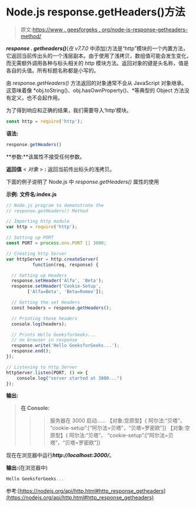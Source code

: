 # Node.js response.getHeaders()方法

> 原文:[https://www . geesforgeks . org/node-js-response-getheaders-method/](https://www.geeksforgeeks.org/node-js-response-getheaders-method/)

***response . getheaders()***(*在 v7.7.0* 中添加)方法是“http”模块的一个内置方法，它返回当前传出头的一个浅层副本。由于使用了浅拷贝，数组值可能会发生变化，而无需额外调用各种与标头相关的 *http* 模块方法。返回对象的键是头名称，值是各自的头值。所有标题名称都是小写的。

由 *response.getHeaders()* 方法返回的对象通常不会从 JavaScript 对象继承。这意味着像 *obj.toString()、obj.hasOwnProperty()、*等典型的 Object 方法没有定义，也不会起作用。

为了得到响应和正确的结果，我们需要导入‘http’模块。

```js
const http = require('http');

```

**语法:**

```js
response.getHeaders()

```

**参数:**该属性不接受任何参数。

**返回值** < *对象* > **:** 返回当前传出标头的浅拷贝。

下面的例子说明了 Node.js 中 *response.getHeaders()* 属性的使用

**示例:** **文件名:index.js**

```js
// Node.js program to demonstrate the 
// response.getHeaders() Method

// Importing http module
var http = require('http');

// Setting up PORT
const PORT = process.env.PORT || 3000;

// Creating http Server
var httpServer = http.createServer(
          function(req, response) {

  // Setting up Headers
  response.setHeader('Alfa', 'Beta');
  response.setHeader('Cookie-Setup', 
        ['Alfa=Beta', 'Beta=Romeo']);

  // Getting the set Headers
  const headers = response.getHeaders();

  // Printing those headers
  console.log(headers);

  // Prints Hello GeeksforGeeks... 
  // on browser in response
  response.write('Hello GeeksforGeeks...');
  response.end();
});

// Listening to http Server
httpServer.listen(PORT, () => {
    console.log("server started at 3000...")
});
```

**输出:**

> **在 Console:**
> > >服务器在 3000 启动……
> >>【对象:空原型】{
> 阿尔法:“贝塔”、
> “cookie-setup”:[“阿尔法=贝塔”，“贝塔=罗密欧”]}
> > >【对象:空原型】{
> 阿尔法:“贝塔”、
> “cookie-setup”:[“阿尔法=贝塔”，“贝塔=罗密欧”]}

现在在浏览器中运行***http://localhost:3000/***。

**输出:**(在浏览器中)

```js
Hello GeeksforGeeks...
```

参考:[https://nodejs.org/api/http.html#http_response_getheaders](https://nodejs.org/api/http.html#http_response_getheaders)